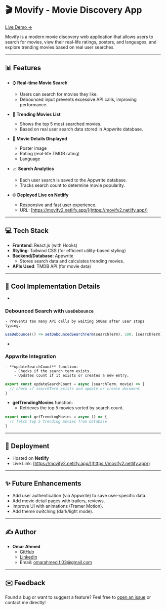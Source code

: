 # 🎬 Movify - Movie Discovery App

[Live Demo →](https://movify2.netlify.app/)

Movify is a modern movie discovery web application that allows users to search for movies, view their real-life ratings, posters, and languages, and explore trending movies based on real user searches.

---

## 📊 Features

- ⌚ **Real-time Movie Search**

    - Users can search for movies they like.
    - Debounced input prevents excessive API calls, improving performance.

- 🌟 **Trending Movies List**

    - Shows the top 5 most searched movies.
    - Based on real user search data stored in Appwrite database.

- 🍿 **Movie Details Displayed**

    - Poster image
    - Rating (real-life TMDB rating)
    - Language

- 📈 **Search Analytics**

    - Each user search is saved to the Appwrite database.
    - Tracks search count to determine movie popularity.

- 🌐 **Deployed Live on Netlify**

    - Responsive and fast user experience.
    - URL: [https://movify2.netlify.app/](https://movify2.netlify.app/)

---

## 💻 Tech Stack

- **Frontend**: React.js (with Hooks)
- **Styling**: Tailwind CSS (for efficient utility-based styling)
- **Backend/Database**: Appwrite
    - Stores search data and calculates trending movies.
- **APIs Used**: TMDB API (for movie data)

---

## 🚀 Cool Implementation Details

-
### Debounced Search with `useDebounce`
    - Prevents too many API calls by waiting 500ms after user stops typing.

```js
useDebounce(() => setDebouncedSearchTerm(searchTerm), 500, [searchTerm]);
```

-
### Appwrite Integration
    - **updateSearchCount** function:
        - Checks if the search term exists.
        - Updates count if it exists or creates a new entry.

```js
export const updateSearchCount = async (searchTerm, movie) => {
  // check if searchTerm exists and update or create document
}
```

- **getTrendingMovies** function:
    - Retrieves the top 5 movies sorted by search count.

```js
export const getTrendingMovies = async () => {
  // fetch top 5 trending movies from database
}
```

---

## 🌄 Deployment

- Hosted on **Netlify**
- Live Link: [https://movify2.netlify.app/](https://movify2.netlify.app/)

---

## ✨ Future Enhancements

- Add user authentication (via Appwrite) to save user-specific data.
- Add movie detail pages with trailers, reviews.
- Improve UI with animations (Framer Motion).
- Add theme switching (dark/light mode).

---

## ✍️ Author

- **Omar Ahmed**
    - [GitHub](https://github.com/omara03)
    - [LinkedIn](https://www.linkedin.com/in/omar-ahmed-941678229)
    - Email: [omarahmed.f.03@gmail.com](mailto\:omarahmed.f.03@gmail.com)

---

## ✉️ Feedback

Found a bug or want to suggest a feature? Feel free to [open an issue](https://github.com/omara03/Movie-App/issues) or contact me directly!

